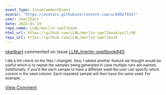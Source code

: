 ```yaml
---
event_type: IssueCommentEvent
avatar: "https://avatars.githubusercontent.com/u/68927593?"
user: nkeilbart
date: 2023-01-19
repo_name: LLNL/merlin-spellbook
html_url: https://github.com/LLNL/merlin-spellbook/pull/40
repo_url: https://github.com/LLNL/merlin-spellbook
---
```


<a href='https://github.com/nkeilbart' target='_blank'>nkeilbart</a> commented on issue <a href='https://github.com/LLNL/merlin-spellbook/pull/40' target='_blank'>LLNL/merlin-spellbook#40</a>.

<small>I did a lint check on the files I changed. Also, I added another feature we thought would be useful which is to repeat the samples being generated in case multiple runs are wanted. Additionally, if you'd like each sample to have a different seed the user can specify which column is the seed column. Each repeated sample will then have the same seed. For example,...</small>

<a href='https://github.com/LLNL/merlin-spellbook/pull/40' target='_blank'>View Comment</a>